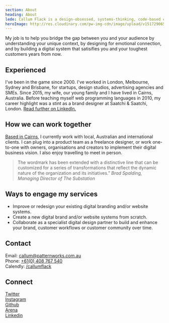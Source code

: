 ```yaml
---
section: About
heading: About
lede: Callum Flack is a design-obsessed, systems-thinking, code-based craftsman.
heroImage: http://res.cloudinary.com/pw-img-cdn/image/upload/v1517290657/okok/callum-flack-a.jpg
---
```


<!-- <p class="intro">Hi, I’m Callum Flack. I'm a design-obsessed, code-based, systems-thinking craftsman. I’ve been designing and developing brands and products since 2000.</p> -->

My job is to help you bridge the gap between you and your audience by understanding your unique context, by designing for emotional connection, and by building a digital system that satisifies you and your toughest customers years from now.

## Experienced

I've been in the game since 2000. I've worked in London, Melbourne, Sydney and Brisbane, for startups, design studios, advertising agencies and SMEs. Since 2015, my wife, our young family and I have lived in Cairns, Australia. Before teaching myself web programming languages in 2010, my career highlight was a stint as a brand designer at Saatchi & Saatchi, London. <a class="icon-targetblank" target="_blank" href="https://www.linkedin.com/in/callumflack">Read further on LinkedIn.</a>

## How we can work together

<a class="icon-targetblank" target="_blank" href="https://www.instagram.com/p/BXbsNdrAt-v">Based in Cairns</a>, I currently work with local, Australian and international clients. I can plug into a product team as a freelance designer, or work one-to-one with owners, organisations and creators to implement their digital business vision. I also enjoy travelling to meet in person.

> The wordmark has been extended with a distinctive line that can be customized for a
> series of transformations that reflect the dynamic nature of the organization and its
> initiatives.” _Brad Spalding, Managing Director of The Substation_

## Ways to engage my services

* Improve or redesign your existing digital branding and/or website systems.
* Create a new digital brand and/or website systems from scratch.
* Collaborate as a specialist digital design partner to build and enhance your brand,
  customer workflows or customer community over time.

## Contact

Email: <a class="icon-targetblank" target="_blank" href="mailto:callum@patternworks.com.au">callum@patternworks.com.au</a><br>
Phone: [+61(0) 408 767 540](tel:610-408-767-540)<br>
Calendly: <a class="icon-targetblank" target="_blank" href="https://calendly.com/callumflack">/callumflack</a>

## Connect

<a class="icon-targetblank" target="_blank" href="https://twitter.com/callumflack">Twitter</a><br>
<a class="icon-targetblank" target="_blank" href="https://www.instagram.com/callumflack/">Instagram</a><br>
<a class="icon-targetblank" target="_blank" href="https://github.com/callumflack">Github</a><br>
<a class="icon-targetblank" target="_blank" href="https://are.na/callum-flack">Arena</a><br>
<a class="icon-targetblank" target="_blank" href="https://linkedin.com/in/callumflack">Linkedin</a>
